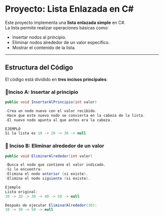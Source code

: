 # Proyecto: Lista Enlazada en C#

Este proyecto implementa una **lista enlazada simple** en C#.  
La lista permite realizar operaciones básicas como:

- Insertar nodos al principio.  
- Eliminar nodos alrededor de un valor específico.  
- Mostrar el contenido de la lista.  

---

##  Estructura del Código

El código está dividido en **tres incisos principales**:

### 🔹Inciso A: Insertar al principio
```csharp
public void InsertarAlPrincipio(int valor)

-Crea un nodo nuevo con el valor recibido.
-Hace que este nuevo nodo se convierta en la cabeza de la lista.
-El nuevo nodo apunta al que antes era la cabeza.

EJEMPLO
Si la lista es 10 -> 20 -> 30 -> null
```
### 🔹 Inciso B: Eliminar alrededor de un valor
```csharp
public void EliminarAlrededor(int valor)

-Busca el nodo que contiene el valor indicado.
-Si lo encuentra:
-Elimina el nodo anterior (si existe).
-Elimina el nodo siguiente (si existe).

Ejemplo
Lista original:
10 -> 20 -> 30 -> 40 -> 50 -> null

Después de ejecutar EliminarAlrededor(30):
10 -> 30 -> 50 -> null
